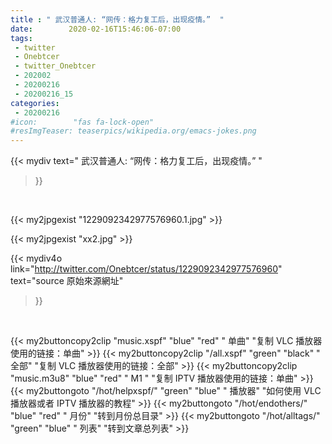 ```yaml
---
title : " 武汉普通人: “网传：格力复工后，出现疫情。”  "
date:        2020-02-16T15:46:06-07:00
tags:
 - twitter
 - Onebtcer
 - twitter_Onebtcer
 - 202002
 - 20200216
 - 20200216_15
categories:
 - 20200216
#icon:        "fas fa-lock-open"
#resImgTeaser: teaserpics/wikipedia.org/emacs-jokes.png
---
```


{{< mydiv text=" 武汉普通人: “网传：格力复工后，出现疫情。”  "
>}}
<br>


 {{< my2jpgexist "1229092342977576960.1.jpg" >}}<br> 

{{< my2jpgexist "xx2.jpg" >}}<br>


{{< mydiv4o link="http://twitter.com/Onebtcer/status/1229092342977576960"
text="source 原始來源網址"
>}}


<br>



{{< my2buttoncopy2clip "music.xspf"        "blue"   "red"    " 单曲"  "复制 VLC 播放器使用的链接：单曲" >}} {{< my2buttoncopy2clip "/all.xspf"         "green"  "black"  " 全部"  "复制 VLC 播放器使用的链接：全部" >}} {{< my2buttoncopy2clip "music.m3u8"        "blue"   "red"    " M1 "    "复制 IPTV 播放器使用的链接：单曲" >}} {{< my2buttongoto      "/hot/helpxspf/"    "green"  "blue"   " 播放器" "如何使用 VLC 播放器或者 IPTV 播放器的教程" >}} {{< my2buttongoto      "/hot/endothers/"   "blue"   "red"    " 月份"   "转到月份总目录" >}} {{< my2buttongoto      "/hot/alltags/"     "green"  "blue"   " 列表"   "转到文章总列表" >}} 
